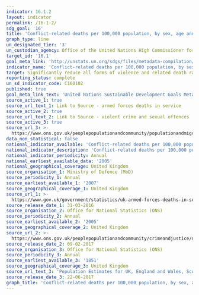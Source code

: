 ```yaml
---
indicator: 16.1.2
layout: indicator
permalink: /16-1-2/
sdg_goal: '16'
title: 'Conflict-related deaths per 100,000 population, by sex, age and cause'
graph_type: line
un_designated_tier: '3'
un_custodian_agency: Office of the United Nations High Commissioner for Human Rights (OHCHR)
target_id: '16.1'
goal_meta_link: 'http://unstats.un.org/sdgs/files/metadata-compilation/Metadata-Goal-16.pdf'
indicator_name: 'Conflict-related deaths per 100,000 population, by sex, age and cause'
target: Significantly reduce all forms of violence and related death rates everywhere
reporting_status: complete
un_sd_indicator_code: C160102
published: true
goal_meta_link_text: 'United Nations Sustainable Development Goals Metadata: Goal 16'
source_active_1: true
source_url_text_1: Link to Source - armed forces deaths in service
source_active_2: true
source_url_text_2: Link to Source - violent crime and sexual offences
source_active_3: true
source_url_3: >-
  https://www.ons.gov.uk/peoplepopulationandcommunity/populationandmigration/populationestimates/datasets/populationestimatesforukenglandandwalesscotlandandnorthernireland
data_non_statistical: false
national_indicator_available: 'Conflict-related deaths per 100,000 population, by sex, age and cause'
national_indicator_description: 'Conflict-related deaths per 100,000 population, by sex, age and cause'
national_indicator_periodicity: Annual
national_earliest_available_data: '2005'
national_geographical_coverage: United Kingdom
source_organisation_1: Ministry of Defence (MoD)
source_periodicity_1: Annual
source_earliest_available_1: '2007'
source_geographical_coverage_1: United Kingdom
source_url_1: >-
  https://www.gov.uk/government/statistics/uk-armed-forces-deaths-in-service-2015
source_release_date_1: 31-03-2016
source_organisation_2: Office for National Statistics (ONS)
source_periodicity_2: Annual
source_earliest_available_2: '2005'
source_geographical_coverage_2: United Kingdom
source_url_2: >-
  https://www.ons.gov.uk/peoplepopulationandcommunity/crimeandjustice/datasets/appendixtablesfocusonviolentcrimeandsexualoffences
source_release_date_2: 09-02-2017
source_organisation_3: Office for National Statistics (ONS)
source_periodicity_3: Annual
source_earliest_available_3: '1851'
source_geographical_coverage_3: United Kingdom
source_url_text_3: 'Population Estimates for UK, England and Wales, Scotland and Northern Ireland'
source_release_date_3: 22-06-2017
graph_title: 'Conflict-related deaths per 100,000 population, by sex, age and cause'
---
```

